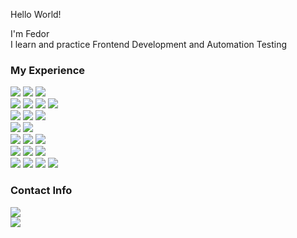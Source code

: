   Hello World!

I'm Fedor<br/>
I learn and practice Frontend Development and Automation Testing


### My Experience<br/>
[<img src="https://img.shields.io/badge/Python-4B8BBE?style=flat-square&logo=python&logoColor=white">](https://www.python.org/)
[<img src="https://img.shields.io/badge/Pytest-009fe3?style=flat-square&logo=pytest&logoColor=white">](https://docs.pytest.org/)
[<img src="https://img.shields.io/badge/JavaScript-f0db4f?style=flat-square&logo=javascript&logoColor=gray">](https://developer.mozilla.org/ru/docs/Web/JavaScript/)<br/>
[<img src="https://img.shields.io/badge/Java-f89820?style=flat-square&logo=java&logoColor=white">](https://www.java.com/)
[<img src="https://img.shields.io/badge/HTML-e96228?style=flat-square&logo=html&logoColor=white">](https://html.spec.whatwg.org/)
[<img src="https://img.shields.io/badge/CSS-1c84c1?style=flat-square&logo=css&logoColor=white">](https://devdocs.io/css/)
[<img src="https://img.shields.io/badge/Figma-f76e5f?style=flat-square&logo=figma&logoColor=white">](https://www.figma.com/)<br/>
[<img src="https://img.shields.io/badge/Selenide-b400b4?style=flat-square&logo=selenide&logoColor=white">](https://selenide.org/)
[<img src="https://img.shields.io/badge/Selenium-00ae00?style=flat-square&logo=selenium&logoColor=white">](https://www.selenium.dev/)
[<img src="https://img.shields.io/badge/Junit5-25A162?style=flat-square&logo=junit5&logoColor=white">](https://junit.org/junit5/)<br/>
[<img src="https://img.shields.io/badge/REST%20Assured-109b2e?style=flat-square&logo=restassured&logoColor=white">](https://rest-assured.io/)
[<img src="https://img.shields.io/badge/Microsoft%20SQL%20Server-a91d22?style=flat-square&logo=microsoftsqlserver&logoColor=white">](https://www.microsoft.com/en-us/sql-server/)<br/>
[<img src="https://img.shields.io/badge/PostgreSQL-336791?style=flat-square&logo=postgresql&logoColor=white">](https://www.postgresql.org/)
[<img src="https://img.shields.io/badge/Git-3f2e00?style=flat-square&logo=git&logoColor=white">](https://git-scm.com/) 
[<img src="https://img.shields.io/badge/Jenkins-D24939?style=flat-square&logo=jenkins&logoColor=white">](https://www.jenkins.io/)<br/>
[<img src="https://img.shields.io/badge/Allure%20Report-ffd050?style=flat-square&logo=allure&logoColor=white">](https://docs.qameta.io/allure/)
[<img src="https://img.shields.io/badge/Postman-ff6c37?style=flat-square&logo=postman&logoColor=white">](https://www.postman.com/) 
[<img src="https://img.shields.io/badge/Soap%20UI-fcdc00?style=flat-square&logo=soapui&logoColor=white">](https://www.soapui.org/)  
[<img src="https://img.shields.io/badge/JMeter-b3204e?style=flat-square&logo=jmeter&logoColor=white">](https://jmeter.apache.org/)
[<img src="https://img.shields.io/badge/Appium-c9e9eb?style=flat-square&logo=appium&logoColor=white">](https://appium.io/)
[<img src="https://img.shields.io/badge/Docker-24b2e4?style=flat-square&logo=docker&logoColor=white">](https://www.docker.com/)
[<img src="https://img.shields.io/badge/Fiddler-5ce500?style=flat-square&logo=fiddler&logoColor=white">](https://www.telerik.com/fiddler/)
<br/>


### Contact Info<br/>
<a href="mailto:parenkov.fedor@gmail.com">![](https://img.shields.io/badge/Gmail-Address-informational?style=flat&logo=gmail&logoColor=white&color=e04a3e)</a><br/>
[![](https://img.shields.io/badge/Telegram-Account-informational?style=flat&logo=telegram&logoColor=white&color=31a2db)](https://t.me/wakeuptheo)<br/>
